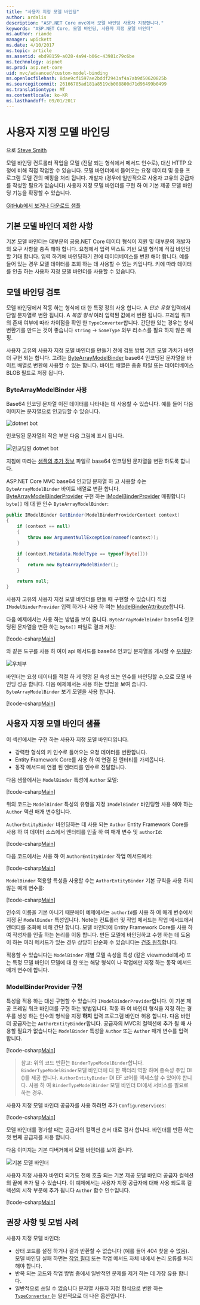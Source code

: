 ```yaml
---
title: "사용자 지정 모델 바인딩"
author: ardalis
description: "ASP.NET Core mvc에서 모델 바인딩 사용자 지정합니다."
keywords: "ASP.NET Core, 모델 바인딩, 사용자 지정 모델 바인더"
ms.author: riande
manager: wpickett
ms.date: 4/10/2017
ms.topic: article
ms.assetid: ebd98159-a028-4a94-b06c-43981c79c6be
ms.technology: aspnet
ms.prod: asp.net-core
uid: mvc/advanced/custom-model-binding
ms.openlocfilehash: 8dae9cf1597ae2bddf2943af4a7ab9d50620825b
ms.sourcegitcommit: 26166785ad181a8519cb008800d71d96499b0499
ms.translationtype: MT
ms.contentlocale: ko-KR
ms.lasthandoff: 09/01/2017
---
```

# <a name="custom-model-binding"></a>사용자 지정 모델 바인딩

으로 [Steve Smith](http://ardalis.com)

모델 바인딩 컨트롤러 작업을 모델 (전달 되는 형식에서 메서드 인수로), 대신 HTTP 요청에 비해 직접 작업할 수 있습니다. 모델 바인더에서 들어오는 요청 데이터 및 응용 프로그램 모델 간의 매핑을 처리 됩니다. 개발자 (경우에 일반적으로 사용자 고유의 공급자를 작성할 필요가 없습니다) 사용자 지정 모델 바인더를 구현 하 여 기본 제공 모델 바인딩 기능을 확장할 수 있습니다.

[GitHub에서 보거나 다운로드 샘플](https://github.com/aspnet/Docs/tree/master/aspnetcore/mvc/advanced/custom-model-binding/)

## <a name="default-model-binder-limitations"></a>기본 모델 바인더 제한 사항

기본 모델 바인더는 대부분의 공용.NET Core 데이터 형식이 지원 및 대부분의 개발자의 요구 사항을 충족 해야 합니다. 요청에서 입력 텍스트 기반 모델 형식에 직접 바인딩할 기대 합니다. 입력 하기에 바인딩하기 전에 데이터베이스를 변환 해야 합니다. 예를 들어 있는 경우 모델 데이터를 조회 하는 데 사용할 수 있는 키입니다. 키에 따라 데이터를 인출 하는 사용자 지정 모델 바인더를 사용할 수 있습니다.

## <a name="model-binding-review"></a>모델 바인딩 검토

모델 바인딩에서 작동 하는 형식에 대 한 특정 정의 사용 합니다. A *단순 유형* 입력에서 단일 문자열로 변환 됩니다. A *복합 형식* 여러 입력된 값에서 변환 됩니다. 프레임 워크의 존재 여부에 따라 차이점을 확인 한 `TypeConverter`합니다. 간단한 있는 경우는 형식 변환기를 만드는 것이 좋습니다 `string`  ->  `SomeType` 외부 리소스를 필요 하지 않은 매핑.

사용자 고유의 사용자 지정 모델 바인더를 만들기 전에 검토 방법 기존 모델 가치가 바인더 구현 되는 합니다. 고려는 [ByteArrayModelBinder](https://docs.microsoft.com/aspnet/core/api/microsoft.aspnetcore.mvc.modelbinding.binders.bytearraymodelbinder) base64 인코딩된 문자열을 바이트 배열로 변환에 사용할 수 있는 합니다. 바이트 배열은 종종 파일 또는 데이터베이스 BLOB 필드로 저장 됩니다.

### <a name="working-with-the-bytearraymodelbinder"></a>ByteArrayModelBinder 사용

Base64 인코딩 문자열 이진 데이터를 나타내는 데 사용할 수 있습니다. 예를 들어 다음 이미지는 문자열으로 인코딩할 수 있습니다.

![dotnet bot](custom-model-binding/images/bot.png "dotnet bot")

인코딩된 문자열의 작은 부분 다음 그림에 표시 됩니다.

![인코딩된 dotnet bot](custom-model-binding/images/encoded-bot.png "dotnet bot 인코딩")

지침에 따라는 [샘플의 추가 정보](https://github.com/aspnet/Docs/blob/master/aspnetcore/mvc/advanced/custom-model-binding/sample/CustomModelBindingSample/README.md) 파일로 base64 인코딩된 문자열을 변환 하도록 합니다.

ASP.NET Core MVC base64 인코딩 문자열 하 고 사용할 수는 `ByteArrayModelBinder` 바이트 배열로 변환 합니다. [ByteArrayModelBinderProvider](https://docs.microsoft.com/aspnet/core/api/microsoft.aspnetcore.mvc.modelbinding.binders.bytearraymodelbinderprovider) 구현 하는 [IModelBinderProvider](https://docs.microsoft.com/aspnet/core/api/microsoft.aspnetcore.mvc.modelbinding.imodelbinderprovider) 매핑합니다 `byte[]` 에 대 한 인수 `ByteArrayModelBinder`:

```csharp
public IModelBinder GetBinder(ModelBinderProviderContext context)
{
    if (context == null)
    {
        throw new ArgumentNullException(nameof(context));
    }

    if (context.Metadata.ModelType == typeof(byte[]))
    {
        return new ByteArrayModelBinder();
    }

    return null;
}
```

사용자 고유의 사용자 지정 모델 바인더를 만들 때 구현할 수 있습니다 직접 `IModelBinderProvider` 입력 하거나 사용 하 여는 [ModelBinderAttribute](https://docs.microsoft.com/aspnet/core/api/microsoft.aspnetcore.mvc.modelbinderattribute)합니다.

다음 예제에서는 사용 하는 방법을 보여 줍니다. `ByteArrayModelBinder` base64 인코딩된 문자열을 변환 하는 `byte[]` 파일로 결과 저장:

[!code-csharp[Main](custom-model-binding/sample/CustomModelBindingSample/Controllers/ImageController.cs?name=post1&highlight=3)]

와 같은 도구를 사용 하 여이 api 메서드를 base64 인코딩 문자열을 게시할 수 [우체부](https://www.getpostman.com/):

![우체부](custom-model-binding/images/postman.png "우체부")

바인더는 요청 데이터를 적절 하 게 명명 된 속성 또는 인수를 바인딩할 수,으로 모델 바인딩 성공 합니다. 다음 예제에서는 사용 하는 방법을 보여 줍니다. `ByteArrayModelBinder` 보기 모델을 사용 합니다.

[!code-csharp[Main](custom-model-binding/sample/CustomModelBindingSample/Controllers/ImageController.cs?name=post2&highlight=2)]

## <a name="custom-model-binder-sample"></a>사용자 지정 모델 바인더 샘플

이 섹션에서는 구현 하는 사용자 지정 모델 바인더입니다.

- 강력한 형식의 키 인수로 들어오는 요청 데이터를 변환합니다.
- Entity Framework Core를 사용 하 여 연결 된 엔터티를 가져옵니다.
- 동작 메서드에 연결 된 엔터티를 인수로 전달합니다.

다음 샘플에서는 `ModelBinder` 특성에 `Author` 모델:

[!code-csharp[Main](custom-model-binding/sample/CustomModelBindingSample/Data/Author.cs?highlight=10)]

위의 코드는 `ModelBinder` 특성의 유형을 지정 `IModelBinder` 바인딩할 사용 해야 하는 `Author` 액션 매개 변수입니다. 

`AuthorEntityBinder` 바인딩하는 데 사용 되는 `Author` Entity Framework Core를 사용 하 여 데이터 소스에서 엔터티를 인출 하 여 매개 변수 및 `authorId`:

[!code-csharp[Main](custom-model-binding/sample/CustomModelBindingSample/Binders/AuthorEntityBinder.cs?name=demo)]

다음 코드에서는 사용 하 여 `AuthorEntityBinder` 작업 메서드에서:

[!code-csharp[Main](custom-model-binding/sample/CustomModelBindingSample/Controllers/BoundAuthorsController.cs?name=demo2&highlight=2)]

`ModelBinder` 적용할 특성을 사용할 수는 `AuthorEntityBinder` 기본 규칙을 사용 하지 않는 매개 변수를:

[!code-csharp[Main](custom-model-binding/sample/CustomModelBindingSample/Controllers/BoundAuthorsController.cs?name=demo1&highlight=2)]

인수의 이름을 기본 아니기 때문에이 예제에서는 `authorId`를 사용 하 여 매개 변수에서 지정 된 `ModelBinder` 특성입니다. Note는 컨트롤러 및 작업 메서드는 작업 메서드에서 엔터티를 조회에 비해 간단 합니다. 모델 바인더에 Entity Framework Core를 사용 하 여 작성자를 인출 하는 논리를 이동 합니다. 만든 모델에 바인딩하고 수행 하는 데 도움이 하는 여러 메서드가 있는 경우 상당히 단순화 수 있습니다는 [건조 원칙](http://deviq.com/don-t-repeat-yourself/)합니다.

적용할 수 있습니다는 `ModelBinder` 개별 모델 속성을 특성 (같은 viewmodel에서) 또는 특정 모델 바인더 모델에 대 한 또는 해당 형식이 나 작업에만 지정 하는 동작 메서드 매개 변수에 합니다.

### <a name="implementing-a-modelbinderprovider"></a>ModelBinderProvider 구현

특성을 적용 하는 대신 구현할 수 있습니다 `IModelBinderProvider`합니다. 이 기본 제공 프레임 워크 바인더를 구현 하는 방법입니다. 작동 하 여 바인더 형식을 지정 하는 경우를 생성 하는 인수의 형식을 지정 **하지** 입력 프로그램 바인더 허용 합니다. 다음 바인더 공급자는는 `AuthorEntityBinder`합니다. 공급자의 MVC의 컬렉션에 추가 될 때 사용할 필요가 없습니다는 `ModelBinder` 특성을 `Author` 또는 `Author` 매개 변수를 입력 합니다.

[!code-csharp[Main](custom-model-binding/sample/CustomModelBindingSample/Binders/AuthorEntityBinderProvider.cs?highlight=17-20)]

> 참고: 위의 코드 반환는 `BinderTypeModelBinder`합니다. `BinderTypeModelBinder`모델 바인더에 대 한 팩터리 역할 하며 종속성 주입 DI ()를 제공 합니다. `AuthorEntityBinder` DI EF 코어를 액세스할 수 있어야 합니다. 사용 하 여 `BinderTypeModelBinder` 모델 바인더 DI에서 서비스를 필요로 하는 경우.

사용자 지정 모델 바인더 공급자를 사용 하려면 추가 `ConfigureServices`:

[!code-csharp[Main](custom-model-binding/sample/CustomModelBindingSample/Startup.cs?name=callout&highlight=5-9)]

모델 바인더를 평가할 때는 공급자의 컬렉션 순서 대로 검사 합니다. 바인더를 반환 하는 첫 번째 공급자를 사용 합니다.

다음 이미지는 기본 디버거에서 모델 바인더를 보여 줍니다.

![기본 모델 바인더](custom-model-binding/images/default-model-binders.png "기본 모델 바인더")

사용자 지정 사용자 바인더 되기도 전에 호출 되는 기본 제공 모델 바인더 공급자 컬렉션의 끝에 추가 될 수 있습니다. 이 예제에서는 사용자 지정 공급자에 대해 사용 되도록 컬렉션의 시작 부분에 추가 됩니다 `Author` 함수 인수입니다.

[!code-csharp[Main](custom-model-binding/sample/CustomModelBindingSample/Startup.cs?name=callout&highlight=5-9)]

## <a name="recommendations-and-best-practices"></a>권장 사항 및 모범 사례

사용자 지정 모델 바인더:
- 상태 코드를 설정 하거나 결과 반환할 수 없습니다 (예를 들어 404 찾을 수 없음). 모델 바인딩 실패 하면는 [작업 필터](xref:mvc/controllers/filters) 또는 작업 메서드 자체 내에서 논리 오류를 처리 해야 합니다.
- 반복 되는 코드와 작업 방법 중에서 일반적인 문제를 제거 하는 데 가장 유용 합니다.
- 일반적으로 쓰일 수 없습니다 문자열 사용자 지정 형식으로 변환 하는 [ `TypeConverter` ](https://msdn.microsoft.com/library/ayybcxe5.aspx) 는 일반적으로 더 나은 옵션입니다.
